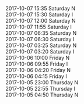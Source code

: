 2017-10-07 15:35 Saturday  N  
2017-10-07 15:30 Saturday  I  
2017-10-07 12:00 Saturday  N  
2017-10-07 11:55 Saturday  I  
2017-10-07 06:35 Saturday  N  
2017-10-07 06:30 Saturday  I  
2017-10-07 03:25 Saturday  N  
2017-10-07 03:20 Saturday  I  
2017-10-06 10:00 Friday  N  
2017-10-06 09:55 Friday  I  
2017-10-06 04:20 Friday  N  
2017-10-06 04:15 Friday  I  
2017-10-05 23:00 Thursday  N  
2017-10-05 22:55 Thursday  I  
2017-10-05 04:50 Thursday  N  
